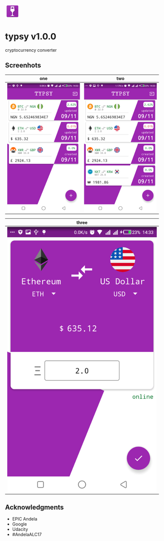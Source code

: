  ![Three](/art/app_icon.png?raw=true)
# typsy v1.0.0
cryptocurrency converter
## Screenhots

| one | two |
|:-:|:-:|
| ![one](/art/a.png?raw=true) | ![two](/art/b.png?raw=true) |

| three |
|:-:|
| ![three](/art/c.png?raw=true) |

## Acknowledgments

* EPIC Andela
* Google
* Udacity
* #AndelaALC17

